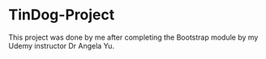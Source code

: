 # TinDog-Project

This project was done by me after completing the Bootstrap module by my Udemy instructor Dr Angela Yu.
